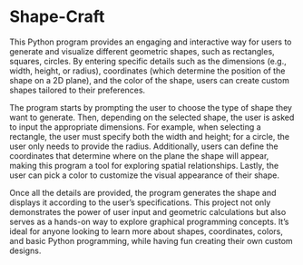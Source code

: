 # Shape-Craft
This Python program provides an engaging and interactive way for users to generate and visualize different geometric shapes, such as rectangles, squares, circles. 
By entering specific details such as the dimensions (e.g., width, height, or radius), coordinates (which determine the position of the shape on a 2D plane), and the color of the shape, users can create custom shapes tailored to their preferences.

The program starts by prompting the user to choose the type of shape they want to generate. Then, depending on the selected shape, the user is asked to input the appropriate dimensions. 
For example, when selecting a rectangle, the user must specify both the width and height; for a circle, the user only needs to provide the radius. 
Additionally, users can define the coordinates that determine where on the plane the shape will appear, making this program a tool for exploring spatial relationships. 
Lastly, the user can pick a color to customize the visual appearance of their shape.

Once all the details are provided, the program generates the shape and displays it according to the user’s specifications. 
This project not only demonstrates the power of user input and geometric calculations but also serves as a hands-on way to explore graphical programming concepts. 
It’s ideal for anyone looking to learn more about shapes, coordinates, colors, and basic Python programming, while having fun creating their own custom designs.

